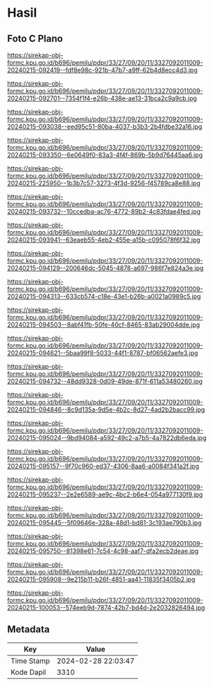 # Hasil

## Foto C Plano

https://sirekap-obj-formc.kpu.go.id/b696/pemilu/pdpr/33/27/09/20/11/3327092011009-20240215-092419--fdf8e98c-921b-47b7-a9ff-62b4d8ecc4d3.jpg

https://sirekap-obj-formc.kpu.go.id/b696/pemilu/pdpr/33/27/09/20/11/3327092011009-20240215-092701--7354f1f4-e26b-438e-ae13-31bca2c9a9cb.jpg

https://sirekap-obj-formc.kpu.go.id/b696/pemilu/pdpr/33/27/09/20/11/3327092011009-20240215-093038--eed95c51-80ba-4037-b3b3-2b4fdbe32a16.jpg

https://sirekap-obj-formc.kpu.go.id/b696/pemilu/pdpr/33/27/09/20/11/3327092011009-20240215-093350--6e0649f0-83a3-4f4f-869b-5b9d76445aa6.jpg

https://sirekap-obj-formc.kpu.go.id/b696/pemilu/pdpr/33/27/09/20/11/3327092011009-20240215-225950--1b3b7c57-3273-4f3d-9256-f45789ca8e88.jpg

https://sirekap-obj-formc.kpu.go.id/b696/pemilu/pdpr/33/27/09/20/11/3327092011009-20240215-093732--10ccedba-ac76-4772-89b2-4c83fdae4fed.jpg

https://sirekap-obj-formc.kpu.go.id/b696/pemilu/pdpr/33/27/09/20/11/3327092011009-20240215-093941--63eaeb55-4eb2-455e-a15b-c095078f6f32.jpg

https://sirekap-obj-formc.kpu.go.id/b696/pemilu/pdpr/33/27/09/20/11/3327092011009-20240215-094129--200646dc-5045-4878-a697-986f7e824a3e.jpg

https://sirekap-obj-formc.kpu.go.id/b696/pemilu/pdpr/33/27/09/20/11/3327092011009-20240215-094313--633cb574-c18e-43e1-b26b-a0021a0989c5.jpg

https://sirekap-obj-formc.kpu.go.id/b696/pemilu/pdpr/33/27/09/20/11/3327092011009-20240215-094503--8abf41fb-50fe-40cf-8465-83ab29004dde.jpg

https://sirekap-obj-formc.kpu.go.id/b696/pemilu/pdpr/33/27/09/20/11/3327092011009-20240215-094621--5baa99f8-5033-44f1-8787-bf06562aefe3.jpg

https://sirekap-obj-formc.kpu.go.id/b696/pemilu/pdpr/33/27/09/20/11/3327092011009-20240215-094732--48dd9328-0d09-49de-871f-611a53480260.jpg

https://sirekap-obj-formc.kpu.go.id/b696/pemilu/pdpr/33/27/09/20/11/3327092011009-20240215-094846--8c9d135a-9d5e-4b2c-8d27-4ad2b2bacc99.jpg

https://sirekap-obj-formc.kpu.go.id/b696/pemilu/pdpr/33/27/09/20/11/3327092011009-20240215-095024--9bd94084-a592-49c2-a7b5-4a7822db6eda.jpg

https://sirekap-obj-formc.kpu.go.id/b696/pemilu/pdpr/33/27/09/20/11/3327092011009-20240215-095157--9f70c960-ed37-4306-8aa6-a0084f341a2f.jpg

https://sirekap-obj-formc.kpu.go.id/b696/pemilu/pdpr/33/27/09/20/11/3327092011009-20240215-095237--2e2e6589-ae9c-4bc2-b6e4-054a977130f9.jpg

https://sirekap-obj-formc.kpu.go.id/b696/pemilu/pdpr/33/27/09/20/11/3327092011009-20240215-095445--5f09646e-328a-48d1-bd81-3c193ae790b3.jpg

https://sirekap-obj-formc.kpu.go.id/b696/pemilu/pdpr/33/27/09/20/11/3327092011009-20240215-095750--81398e61-7c54-4c98-aaf7-dfa2ecb2deae.jpg

https://sirekap-obj-formc.kpu.go.id/b696/pemilu/pdpr/33/27/09/20/11/3327092011009-20240215-095908--9e215b11-b26f-4851-aa41-11835f3405b2.jpg

https://sirekap-obj-formc.kpu.go.id/b696/pemilu/pdpr/33/27/09/20/11/3327092011009-20240215-100053--574eeb9d-7874-42b7-bd4d-2e2032826494.jpg


## Metadata

| Key        | Value               |
| ---------- | ------------------- |
| Time Stamp | 2024-02-28 22:03:47 |
| Kode Dapil | 3310                |



